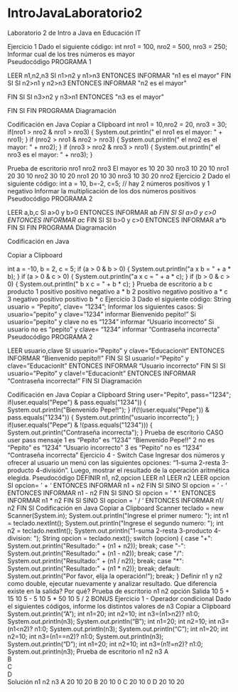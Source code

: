 # IntroJavaLaboratorio2

Laboratorio 2 de Intro a Java en Educación IT

Ejercicio 1
Dado el siguiente código:
int nro1 = 100, nro2 = 500, nro3 = 250;
Informar cual de los tres números es mayor    
Pseudocódigo
PROGRAMA 1
 
LEER n1,n2,n3
SI n1>n2 y n1>n3
ENTONCES
                     INFORMAR "n1 es el mayor"
FIN SI
SI n2>n1 y n2>n3
ENTONCES
                     INFORMAR  "n2 es el mayor"
          
FIN SI
SI n3>n2 y n3>n1
ENTONCES
                     "n3 es el mayor"
         
 FIN SI
 FIN PROGRAMA
Diagramación
 
Codificación en Java
Copiar a Clipboard
int nro1 = 10,nro2 = 20, nro3 = 30;
               if(nro1 > nro2 & nro1 > nro3) { System.out.println(" el nro1 es el mayor: " + nro1); }
                  if (nro2 > nro1 & nro2 > nro3) { System.out.println(" el nro2 es el mayor: " + nro2); }
               if (nro3 > nro2 & nro3 > nro1) { System.out.println(" el nro3 es el mayor: " + nro3); }
        
Prueba de escritorio
nro1	nro2	nro3	El mayor es
10	20	30	nro3
10	20	10	nro1
20	30	10	nro2
30	10	20	nro1
20	10	30	nro3
10	30	20	nro2
Ejercicio 2
Dado el siguiente código:
int a = 10, b=-2, c=5; // hay 2 números positivos y 1 negativo
Informar la multiplicación de los dos números positivos
Pseudocódigo
PROGRAMA 2
 
LEER a,b,c
SI a>0 y b>0
ENTONCES
                     INFORMAR a*b
FIN SI
SI a>0 y c>0
ENTONCES
                     INFORMAR a*c
FIN SI
SI b>0 y c>0
ENTONCES
                     INFORMAR a*b
FIN SI
FIN PROGRAMA
Diagramación
 
Codificación en Java
       
Copiar a Clipboard
      
 int a = -10, b = 2, c = 5;
                if (a > 0 & b > 0) { System.out.println("a x b = " + a * b); }
                      if (a > 0 & c > 0) { System.out.println("a x c = " + a * c); }
                      if (b > 0 & c > 0) { System.out.println(" b x c = " + b * c); }
Prueba de escritorio
	a	b	c	producto
1	positivo	positivo	negativo	a * b
2	positivo	negativo	positivo	a * c
3	negativo	positivo	positivo	b * c
Ejercicio 3
Dado el siguiente código:
String usuario = “Pepito”, clave= “1234”;
Informar los siguientes casos:
Si usuario=”pepito” y clave=”1234” informar Bienvenido pepito!”
Si usuario=”pepito” y clave no es “1234” informar “Usuario incorrecto”
Si usuario no es “pepito” y clave= “1234” informar “Contraseña incorrecta”
Pseudocódigo
PROGRAMA 2
 
LEER usuario,clave
SI usuario=”Pepito” y clave=”EducacionIt”
ENTONCES
                     INFORMAR “Bienvenido pepito!!”
FIN SI
SI usuario!=”Pepito” y clave=”EducacionIt”
ENTONCES
                     INFORMAR “Usuario incorrecto”
FIN SI
SI usuario=”Pepito” y clave!=”EducacionIt”
ENTONCES
                     INFORMAR “Contraseña incorrecta!”
FIN SI
Diagramación
 
Codificación en Java
Copiar a Clipboard
String user="Pepito", pass="1234";
if(user.equals("Pepe") & pass.equals("1234"))  { System.out.println("Bienvenido Pepe!!"); }
if(!(user.equals("Pepe")) & pass.equals("1234")) { System.out.println("usuario incorrecto"); }
if(user.equals("Pepe") & !(pass.equals("1234"))) { System.out.println("Contraseña incorrecta"); }
Prueba de escritorio
CASO	user	pass	mensaje
1	es “Pepito”	es “1234”	“Bienvenido Pepe!!”
2	no es “Pepito”	 es “1234” 	“Usuario incorrecto”
3	es “Pepito”	no es “1234” 	“Contraseña incorrecta”
Ejercicio 4 - Switch Case
Ingresar dos números y ofrecer al usuario un menú con las siguientes opciones: “1-suma 2-resta 3-producto 4-división”. Luego, mostrar el resultado de la operación aritmética elegida.
Pseudocódigo
DEFINIR n1, n2,opcion
LEER n1
LEER n2
LEER opcion
SI opcion= ’ + ‘  ENTONCES
                   INFORMAR n1 + n2
 FIN SI
SINO
SI opcion = ’ - ‘  ENTONCES
                   INFORMAR n1 - n2
FIN SI
SINO
SI opcion = ’ * ‘  ENTONCES
                   INFORMAR n1 * n2
 FIN SI
SINO
SI opcion = ’ / ‘  ENTONCES
                   INFORMAR n1/ n2
 FIN SI
Codificación en Java
Copiar a Clipboard
        Scanner teclado = new Scanner(System.in);
        System.out.println("Ingrese el primer numero: ");
        int n1 = teclado.nextInt();
        System.out.println("Ingrese el segundo numero: ");
        int n2 = teclado.nextInt();
        System.out.println("1-suma 2-resta 3-producto 4-division: ");
        String opcion = teclado.next();
        switch (opcion) {
            case "+":
                System.out.println("Resultado:" + (n1 + n2));
                break;
            case "-":
                System.out.println("Resultado:" + (n1 - n2));
                break;
            case "/":
                System.out.println("Resultado:" + (n1 / n2));
                break;
            case "*":
                System.out.println("Resultado:" + (n1 * n2));
                break;
            default:
                System.out.println("Por favor, elija la operación!");
                break;
        }
Definir n1 y n2 como double, ejecutar nuevamente y analizar resultado. Que diferencia existe en la salida? Por qué?
Prueba de escritorio
n1	n2	opción	Salida
10	5	+	15
10	5	-	5
10	5	*	50
10	5	/	2
BONUS
Ejercicio 1 - Operador condicional
Dado el siguientes códigos, informe los distintos valores de n3
Copiar a Clipboard
System.out.println(“A”);
int n1=20;
int n2=10;
int n3=(n1>n2)? n1:0;
System.out.println(n3);
System.out.println(“B”);
int n1=20;
int n2=10;
int n3=(n1<n2)? n1:0;
System.out.println(n3);
System.out.println(“C”);
int n1=20;
int n2=10;
int n3=(n1==n2)? n1:0;
System.out.println(n3);
System.out.println(“D”);
int n1=20;
int n2=10;
int n3=(n1!=n2)? n1:0;
System.out.println(n3);
Prueba de escritorio
	n1	n2	n3
A			
B			
C			
D			
Solución
	n1	n2	n3
A	20	10	20
B	20	10	0
C	20	10	0
D	20	10	20

